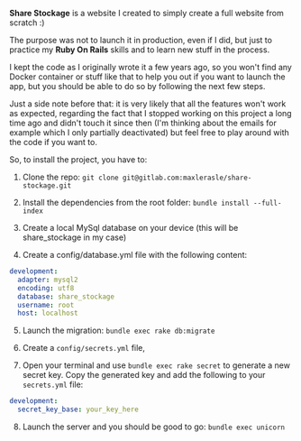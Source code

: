 **Share Stockage** is a website I created to simply create a full website from scratch :)

The purpose was not to launch it in production, even if I did, but just to practice my **Ruby On Rails** skills and to learn new stuff in the process.

I kept the code as I originally wrote it a few years ago, so you won't find any Docker container or stuff like that to help you out if you want to launch the app, but you should be able to do so by following the next few steps.

Just a side note before that: it is very likely that all the features won't work as expected, regarding the fact that I stopped working on this project a long time ago and didn't touch it since then (I'm thinking about the emails for example which I only partially deactivated) but feel free to play around with the code if you want to.

So, to install the project, you have to:

1. Clone the repo: `git clone git@gitlab.com:maxlerasle/share-stockage.git`

2. Install the dependencies from the root folder: `bundle install --full-index`

3. Create a local MySql database on your device (this will be share_stockage in my case)

4. Create a config/database.yml file with the following content:

```yml
development:
  adapter: mysql2
  encoding: utf8
  database: share_stockage
  username: root
  host: localhost
```
5. Launch the migration: `bundle exec rake db:migrate`

6. Create a `config/secrets.yml` file,

7. Open your terminal and use `bundle exec rake secret` to generate a new secret key. Copy the generated key and add the following to your `secrets.yml` file:

```yml
development:
  secret_key_base: your_key_here
```
8. Launch the server and you should be good to go: `bundle exec unicorn`
